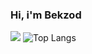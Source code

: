 ### Hi, i'm Bekzod 


![](http://github-profile-summary-cards.vercel.app/api/cards/profile-details?username=Bekzod286&theme=github.dark) ![Top Langs](https://github-readme-stats.vercel.app/api/top-langs/?username=Bekzod286&theme=tokyonight)
